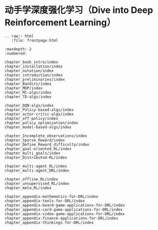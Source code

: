 

<!--
 * @version:
 * @Author:  StevenJokess（蔡舒起） https://github.com/StevenJokess
 * @Date: 2023-02-26 16:55:09
 * @LastEditors:  StevenJokess（蔡舒起） https://github.com/StevenJokess
 * @LastEditTime: 2023-05-14 01:48:04
 * @Description:
 * @Help me: make friends by a867907127@gmail.com and help me get some “foreign” things or service I need in life; 如有帮助，请赞助，失业3年了。![支付宝收款码](https://github.com/StevenJokess/d2rl/blob/master/img/%E6%94%B6.jpg)
 * @TODO::
 * @Reference:
-->
动手学深度强化学习（Dive into Deep Reinforcement Learning）
=====================================

```eval_rst
.. raw:: html
   :file: frontpage.html
```

```toc
:maxdepth: 2
:numbered:

chapter_book_intro/index
chapter_installation/index
chapter_notation/index
chapter_introduction/index
chapter_preliminaries/index
chapter_Bandits/index
chapter_MDP/index
chapter_MC-algs/index
chapter_TD-algs/index

chapter_DQN-algs/index
chapter_Policy-based-algs/index
chapter_actor-critic-algs/index
chapter_off-policy/index
chapter_policy_optimization/index
chapter_model-based-algs/index

chapter_Incomplete_observations/index
chapter_Sparse_Reward/index
chapter_Define_Reward_difficulty/index
chapter_goal-oriented_RL/index
chapter_multi_goals/index
chapter_Distributed-RL/index

chapter_multi-agent_RL/index
chapter_multi-agent_DRL/index

chapter_offline_RL/index
chapter_unsupervised_RL/index
chapter_meta_RL/index

chapter_appendix-mathematics-for-DRL/index
chapter_appendix-tools-for-DRL/index
chapter_appendix-board-game-applications-for-DRL/index
chapter_appendix-card-game-applications-for-DRL/index
chapter_appendix-video-game-applications-for-DRL/index
chapter_appendix-finance-applications-for-DRL/index
chapter_appendix-thinkings-for-DRL/index

```



[1]: https://github.com/d2l-ai/d2l-en/edit/master/chapter_reinforcement-learning/index.md
[2]: https://github.com/d2l-ai/d2l-en/edit/master/index.md
[3]: https://github.com/openmlsys/openmlsys-zh/blob/main/index.md
